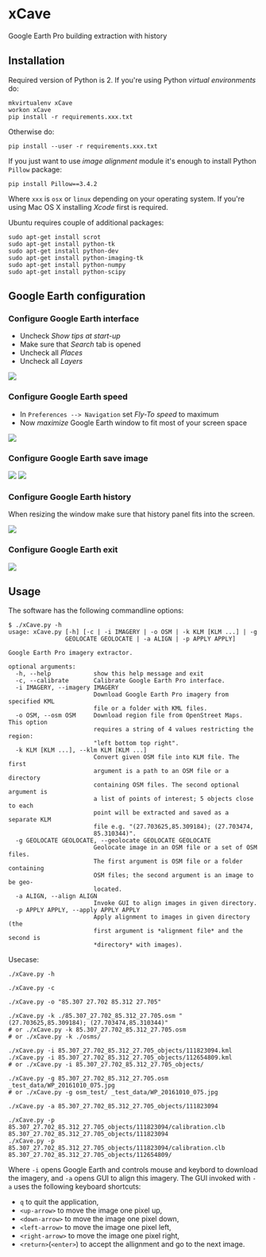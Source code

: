 # xCave #
Google Earth Pro building extraction with history

## Installation ##
Required version of Python is 2. If you're using Python *virtual environments* do:
```
mkvirtualenv xCave
workon xCave
pip install -r requirements.xxx.txt
```

Otherwise do:
```
pip install --user -r requirements.xxx.txt
```

If you just want to use *image alignment* module it's enough to install Python `Pillow` package:
```
pip install Pillow==3.4.2
```

Where `xxx` is `osx` or `linux` depending on your operating system. If you're using Mac OS X installing *Xcode* first is required.

Ubuntu requires couple of additional packages:
```
sudo apt-get install scrot
sudo apt-get install python-tk
sudo apt-get install python-dev
sudo apt-get install python-imaging-tk
sudo apt-get install python-numpy
sudo apt-get install python-scipy
```

## Google Earth configuration ##
### Configure Google Earth interface ###
- Uncheck *Show tips at start-up*
- Make sure that *Search* tab is opened
- Uncheck all *Places*
- Uncheck all *Layers*

![](docs/ge_p.png "")

### Configure Google Earth speed ###
- In `Preferences --> Navigation` set *Fly-To speed* to maximum
- Now *maximize* Google Earth window to fit most of your screen space

![](docs/ge_fs.png "")

### Configure Google Earth save image ###
![](docs/ge_im.png "")
![](docs/ge_in.png "")

### Configure Google Earth history ###
When resizing the window make sure that history panel fits into the screen.

![](docs/ge_h.png "")

### Configure Google Earth exit ###
![](./docs/ge_q.png "")

## Usage ##
The software has the following commandline options:
```
$ ./xCave.py -h
usage: xCave.py [-h] [-c | -i IMAGERY | -o OSM | -k KLM [KLM ...] | -g
                GEOLOCATE GEOLOCATE | -a ALIGN | -p APPLY APPLY]

Google Earth Pro imagery extractor.

optional arguments:
  -h, --help            show this help message and exit
  -c, --calibrate       Calibrate Google Earth Pro interface.
  -i IMAGERY, --imagery IMAGERY
                        Download Google Earth Pro imagery from specified KML
                        file or a folder with KML files.
  -o OSM, --osm OSM     Download region file from OpenStreet Maps. This option
                        requires a string of 4 values restricting the region:
                        "left bottom top right".
  -k KLM [KLM ...], --klm KLM [KLM ...]
                        Convert given OSM file into KLM file. The first
                        argument is a path to an OSM file or a directory
                        containing OSM files. The second optional argument is
                        a list of points of interest; 5 objects close to each
                        point will be extracted and saved as a separate KLM
                        file e.g. "(27.703625,85.309184); (27.703474,
                        85.310344)".
  -g GEOLOCATE GEOLOCATE, --geolocate GEOLOCATE GEOLOCATE
                        Geolocate image in an OSM file or a set of OSM files.
                        The first argument is OSM file or a folder containing
                        OSM files; the second argument is an image to be geo-
                        located.
  -a ALIGN, --align ALIGN
                        Invoke GUI to align images in given directory.
  -p APPLY APPLY, --apply APPLY APPLY
                        Apply alignment to images in given directory (the
                        first argument is *alignment file* and the second is
                        *directory* with images).
```

Usecase:
```
./xCave.py -h

./xCave.py -c

./xCave.py -o "85.307 27.702 85.312 27.705"

./xCave.py -k ./85.307_27.702_85.312_27.705.osm "(27.703625,85.309184); (27.703474,85.310344)"
# or ./xCave.py -k 85.307_27.702_85.312_27.705.osm
# or ./xCave.py -k ./osms/

./xCave.py -i 85.307_27.702_85.312_27.705_objects/111823094.kml
./xCave.py -i 85.307_27.702_85.312_27.705_objects/112654809.kml
# or ./xCave.py -i 85.307_27.702_85.312_27.705_objects/

./xCave.py -g 85.307_27.702_85.312_27.705.osm _test_data/WP_20161010_075.jpg
# or ./xCave.py -g osm_test/ _test_data/WP_20161010_075.jpg

./xCave.py -a 85.307_27.702_85.312_27.705_objects/111823094

./xCave.py -p 85.307_27.702_85.312_27.705_objects/111823094/calibration.clb 85.307_27.702_85.312_27.705_objects/111823094
./xCave.py -p 85.307_27.702_85.312_27.705_objects/111823094/calibration.clb 85.307_27.702_85.312_27.705_objects/112654809/
```

Where `-i` opens Google Earth and controls mouse and keybord to download the imagery, and `-a` opens GUI to align this imagery. The GUI invoked with `-a` uses the following keyboard shortcuts:
* `q` to quit the application,
* `<up-arrow>` to move the image one pixel up,
* `<down-arrow>` to move the image one pixel down,
* `<left-arrow>` to move the image one pixel left,
* `<right-arrow>` to move the image one pixel right,
* `<return>`(`<enter>`) to accept the allignment and go to the next image.
